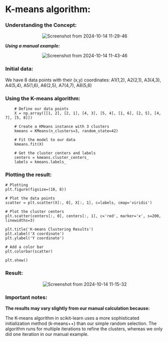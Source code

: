 # K-means algorithm:
### Understanding the Concept:
<div align="center">
    
![Screenshot from 2024-10-14 11-29-46](https://github.com/user-attachments/assets/380754c7-0458-4a0c-877e-a558a847ba72)

</div>

***Using a manual example:***
<div align="center">

![Screenshot from 2024-10-14 11-43-46](https://github.com/user-attachments/assets/aa64489b-2784-4d85-b716-f848103594bb)

</div>



### Initial data:


We have 8 data points with their (x,y) coordinates:
A1(1,2), A2(2,1), A3(4,3), A4(5,4), A5(1,6), A6(2,5), A7(4,7), A8(5,8)

### Using the K-means algorithm:

```
    # Define our data points
    X = np.array([[1, 2], [2, 1], [4, 3], [5, 4], [1, 6], [2, 5], [4, 7], [5, 8]])
    
    # Create a KMeans instance with 3 clusters
    kmeans = KMeans(n_clusters=3, random_state=42)
    
    # Fit the model to our data
    kmeans.fit(X)
    
    # Get the cluster centers and labels
    centers = kmeans.cluster_centers_
    labels = kmeans.labels_
```
### Plotting the result:

```
# Plotting
plt.figure(figsize=(10, 8))

# Plot the data points
scatter = plt.scatter(X[:, 0], X[:, 1], c=labels, cmap='viridis')

# Plot the cluster centers
plt.scatter(centers[:, 0], centers[:, 1], c='red', marker='x', s=200, linewidths=3)

plt.title('K-means Clustering Results')
plt.xlabel('X coordinate')
plt.ylabel('Y coordinate')

# Add a color bar
plt.colorbar(scatter)

plt.show()
```


### Result:
<div align="center">

![Screenshot from 2024-10-14 11-15-32](https://github.com/user-attachments/assets/400ecb70-22e4-4db8-b040-253d623b46e6)

</div>

### Important notes:
**The results may vary slightly from our manual calculation because:**

The K-means algorithm in scikit-learn uses a more sophisticated initialization method (k-means++) than our simple random selection.
The algorithm runs for multiple iterations to refine the clusters, whereas we only did one iteration in our manual example.

